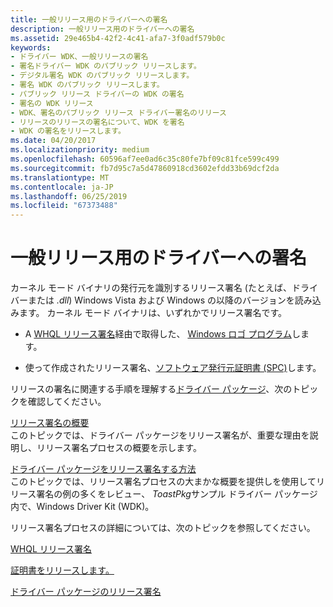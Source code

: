 ```yaml
---
title: 一般リリース用のドライバーへの署名
description: 一般リリース用のドライバーへの署名
ms.assetid: 29e465b4-42f2-4c41-afa7-3f0adf579b0c
keywords:
- ドライバー WDK、一般リリースの署名
- 署名ドライバー WDK のパブリック リリースします。
- デジタル署名 WDK のパブリック リリースします。
- 署名 WDK のパブリック リリースします。
- パブリック リリース ドライバーの WDK の署名
- 署名の WDK リリース
- WDK、署名のパブリック リリース ドライバー署名のリリース
- リリースのリリースの署名について、WDK を署名
- WDK の署名をリリースします。
ms.date: 04/20/2017
ms.localizationpriority: medium
ms.openlocfilehash: 60596af7ee0ad6c35c80fe7bf09c81fce599c499
ms.sourcegitcommit: fb7d95c7a5d47860918cd3602efdd33b69dcf2da
ms.translationtype: MT
ms.contentlocale: ja-JP
ms.lasthandoff: 06/25/2019
ms.locfileid: "67373488"
---
```

# <a name="signing-drivers-for-public-release"></a>一般リリース用のドライバーへの署名


カーネル モード バイナリの発行元を識別するリリース署名 (たとえば、ドライバーまたは *.dll*) Windows Vista および Windows の以降のバージョンを読み込みます。 カーネル モード バイナリは、いずれかでリリース署名です。

-   A [WHQL リリース署名](whql-release-signature.md)経由で取得した、 [Windows ロゴ プログラム](https://docs.microsoft.com/windows-hardware/drivers)します。

-   使って作成されたリリース署名、[ソフトウェア発行元証明書 (SPC)](software-publisher-certificate.md)します。

リリースの署名に関連する手順を理解する[ドライバー パッケージ](driver-packages.md)、次のトピックを確認してください。

<a href="" id="introduction-to-release-signing"></a>[リリース署名の概要](introduction-to-release-signing.md)  
このトピックでは、ドライバー パッケージをリリース署名が、重要な理由を説明し、リリース署名プロセスの概要を示します。

<a href="" id="how-to-release-sign-a-driver-package"></a>[ドライバー パッケージをリリース署名する方法](how-to-release-sign-a-driver-package.md)  
このトピックでは、リリース署名プロセスの大まかな概要を提供しを使用してリリース署名の例の多くをレビュー、 *ToastPkg*サンプル ドライバー パッケージ内で、Windows Driver Kit (WDK)。

リリース署名プロセスの詳細については、次のトピックを参照してください。

[WHQL リリース署名](whql-release-signature.md)

[証明書をリリースします。](release-certificates.md)

[ドライバー パッケージのリリース署名](release-signing-driver-packages.md)

 

 





